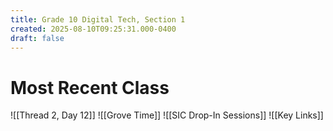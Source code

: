 ```yaml
---
title: Grade 10 Digital Tech, Section 1
created: 2025-08-10T09:25:31.000-0400
draft: false
---
```

# Most Recent Class
![[Thread 2, Day 12]] 
![[Grove Time]]
![[SIC Drop-In Sessions]]
![[Key Links]]
